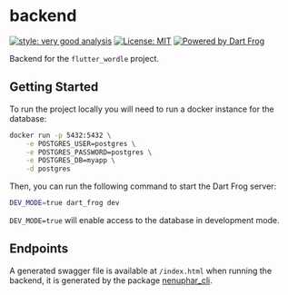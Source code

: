 # backend

[![style: very good analysis][very_good_analysis_badge]][very_good_analysis_link]
[![License: MIT][license_badge]][license_link]
[![Powered by Dart Frog](https://img.shields.io/endpoint?url=https://tinyurl.com/dartfrog-badge)](https://dartfrog.vgv.dev)

Backend for the `flutter_wordle` project.

[license_badge]: https://img.shields.io/badge/license-MIT-blue.svg
[license_link]: https://opensource.org/licenses/MIT
[very_good_analysis_badge]: https://img.shields.io/badge/style-very_good_analysis-B22C89.svg
[very_good_analysis_link]: https://pub.dev/packages/very_good_analysis

## Getting Started

To run the project locally you will need to run a docker instance for the database:

```bash
docker run -p 5432:5432 \
    -e POSTGRES_USER=postgres \
    -e POSTGRES_PASSWORD=postgres \
    -e POSTGRES_DB=myapp \
    -d postgres
```

Then, you can run the following command to start the Dart Frog server:

```bash
DEV_MODE=true dart_frog dev
```

`DEV_MODE=true` will enable access to the database in development mode.

## Endpoints

A generated swagger file is available at `/index.html` when running the backend, it is generated by the package [nenuphar_cli](https://pub.dev/packages/nenuphar_cli).
